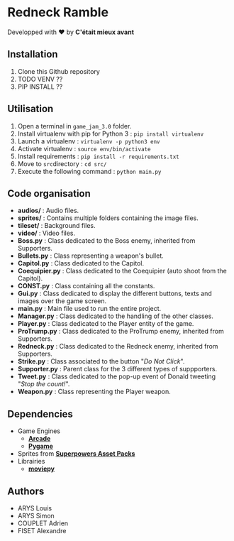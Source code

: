 # Redneck Ramble

Developped with ❤️ by **C'était mieux avant**

## Installation

1. Clone this Github repository
2. TODO VENV ??
3. PIP INSTALL ??


## Utilisation

1. Open a terminal in `game_jam_3.0` folder.
2. Install virtualenv with pip for Python 3 : `pip install virtualenv` 
3. Launch a virtualenv : `virtualenv -p python3 env`
4. Activate virtualenv : `source env/bin/activate`
5. Install requirements : `pip install -r requirements.txt`
6. Move to `src`directory : `cd src/`
7. Execute the following command : `python main.py`

## Code organisation

 * **audios/** : Audio files.
 * **sprites/** : Contains multiple folders containing the image files.
 * **tileset/** : Background files.
 * **video/** : Video files.
 * **Boss.py** : Class dedicated to the Boss enemy, inherited from Supporters.
 * **Bullets.py** : Class representing a weapon's bullet.
 * **Capitol.py** : Class dedicated to the Capitol.
 * **Coequipier.py** : Class dedicated to the Coequipier (auto shoot from the Capitol).
 * **CONST.py** : Class containing all the constants.
 * **Gui.py** : Class dedicated to display the different buttons, texts and images over the game screen.
 * **main.py** : Main file used to run the entire project.
 * **Manager.py** : Class dedicated to the handling of the other classes.
 * **Player.py** : Class dedicated to the Player entity of the game.
 * **ProTrump.py** : Class dedicated to the ProTrump enemy, inherited from Supporters.
 * **Redneck.py** : Class dedicated to the Redneck enemy, inherited from Supporters.
 * **Strike.py** : Class associated to the button "*Do Not Click*".
 * **Supporter.py** : Parent class for the 3 different types of suppporters.
 * **Tweet.py** : Class dedicated to the pop-up event of Donald tweeting "*Stop the count!*".
 * **Weapon.py** : Class representing the Player weapon.

## Dependencies

 * Game Engines
    - [**Arcade**](https://arcade.academy/)
    - [**Pygame**](https://www.pygame.org/news)
 * Sprites from [**Superpowers Asset Packs**](https://github.com/sparklinlabs/superpowers-asset-packs)
 * Librairies
    - [**moviepy**](https://github.com/Zulko/moviepy)

## Authors

 * ARYS Louis
 * ARYS Simon
 * COUPLET Adrien
 * FISET Alexandre
